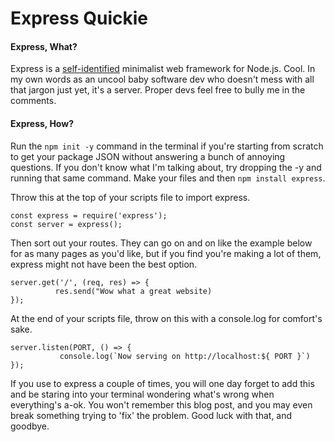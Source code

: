 # Express Quickie

#### Express, What?

Express is a [self-identified](https://expressjs.com/) minimalist web framework for Node.js. Cool. In my own words as an uncool baby software dev who doesn't mess with all that jargon just yet, it's a server. Proper devs feel free to bully me in the comments. 

#### Express, How?

Run the `npm init -y` command in the terminal if you're starting from scratch to get your package JSON without answering a bunch of annoying questions. If you don't know what I'm talking about, try dropping the -y and running that same command. Make your files and then `npm install express`. 


Throw this at the top of your scripts file to import express. 
```
const express = require('express');
const server = express();
```
Then sort out your routes. They can go on and on like the example below for as many pages as you'd like, but if you find you're making a lot of them, express might not have been the best option. 
```
server.get('/', (req, res) => {
          res.send("Wow what a great website)
});
```

At the end of your scripts file, throw on this with a console.log for comfort's sake. 
```
server.listen(PORT, () => {
           console.log(`Now serving on http://localhost:${ PORT }`)
});
```
If you use to express a couple of times, you will one day forget to add this and be staring into your terminal wondering what's wrong when everything's a-ok. You won't remember this blog post, and you may even break something trying to 'fix' the problem. Good luck with that, and goodbye. 

